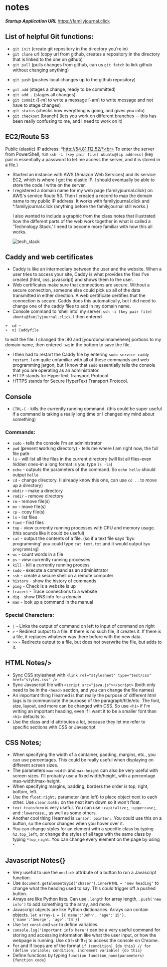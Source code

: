 # notes
***Startup Application URL*** <url>https://familyjournal.click</url>

## List of helpful Git functions:
- `git init` (create git repository in the directory you're in)
- `git clone` url (copy url from github, creates a repository in the directory that is linked to the one on github)
- `git pull` (pulls changes from github, can us `git fetch` to link github without changing anything)
+ `git push` (pushes local changes up to the github repository)
- `git add` (stages a change, ready to be committed)
- `git add .` (stages all changes)
- `git commit` ([-m] to write a message [-am] to write message and not have to stage changes)
- `git status` (checks how everything is going, and gives you info)
- `git checkout` [branch] (lets you work on different branches -- this has been really confusing to me, and I need to work on it)


## EC2/Route 53
Public (elastic) IP address: *http://54.81.112.52/*<br>
To enter the server from PowerShell, run `ssh -i [key pair file] ubuntu@[ip address]` (key pair is essentially a password to let me access the server, and it is stored in a file.)
- Started an instance with AWS (Amazon Web Services) and its service EC2, which is where I got the elastic IP. I should eventually be able to store the code I write on the server. 
- I registered a domain name for my web page (familyjournal.click) on AWS's service Route 53. Then I created a record to map the domain name to my public IP address. It works with familyjournal.click and *.familyjournal.click (anything before the familyjournal still works.)<br><p>
I also wanted to include a graphic from the class notes that illustrated how the different parts of the web work together in what is called a 'Technology Stack.' I need to become more familiar with how this all works. </p>
![tech_stack](https://github.com/stamphen/startup/assets/156570548/defc73e8-378c-4608-9ef5-73689f1ad19f)


## Caddy and web certificates
-  Caddy is like an intermediary between the user and the website. When a user tries to access your site, Caddy is what provides the files I've created (html, css, javascript) and shows them to the user. 
- Web certificates make sure that connections are secure. Without a secure connection, someone else could pick up all of the data transmitted in either direction. A web certificate certifies that the connection is secure. Caddy does this automatically, but I did need to change one of the caddy files to add in my domain name.
- Console command to 'shell into' my server: `ssh -i [key pair file] ubuntu@familyjournal.click`. I then entered 
```
➜  cd ~
➜  vi Caddyfile
```
to edit the file. I changed the :80 and [yourdomainnamehere] portions to my domain name, then entered `:wq` in the bottom to save the file. 
- I then had to restart the Caddy file by entering `sudo service caddy restart`. I am quite unfamiliar with all of these commands and web programming jargon, but I know that `sudo` essentially tells the console that you are operating as an administrator. 
- HTTP stands for HyperText Transport Protocol. 
- HTTPS stands for Secure HyperText Transport Protocol. 


## Console
- `CTRL-C` - kills the currently running command. (this could be super useful if a command is taking a really long time or I changed my mind about something)
### Commands:
- `sudo` - tells the console I'm an administrator
- `pwd` (**p**resent **w**orking **d**irectory) - tells me where I am right now, the full file path
- `ls` - will list all the files in the current directory (will list all files-even hidden ones-in a long format is you type `ls -la`)
- `echo` - outputs the parameters of the command. So `echo hello` should output `hello`
- `cd` - change directory. (I already know this one, can use `cd ..` to move up a directory)
- `mkdir` - make a directory
- `rmdir` - remove directory
- `rm` - remove file(s)
- `mv` - move file(s)
- `cp` - copy file(s)
- `ls` - list files
- `find` - find files
- `top` - view currently running processes with CPU and memory usage. (this sounds like it could be useful)
- `cat` - output the contents of a file. (so if a text file says 'byu programming' you could type `cat text.txt` and it would output `byu programming`)
- `wc` - count words in a file
- `ps` - view currently running processes
- `kill` - kill a currently running process
- `sudo` - execute a command as an administrator
- `ssh` - create a secure shell on a remote computer
- `history` - show the history of commands
- `ping` - Check is a website is up
- `tracert` - Trace connections to a website
- `dig` - show DNS info for a domain
- `man` - look up a command in the manual
### Special Characters:
- `|` - Links the output of command on left to input of command on right
- `>` - Redirect output to a file. If there is no such file, it creates it. If there is a file, it replaces whatever was there before with the new data.
- `>>` - Redirects output to a file, but does not overwrite the file, but adds to it. 


## HTML Notes/>
- Sync CSS stylesheet with `<link rel="stylesheet" type="text/css" href="styles.css" />`
- Sync Javascript file with `<script src="java.js"></script>`
(both only need to be in the `<head>` section, and you can change the file names)
- An important thing I learned is that really the purpose of different html tags is to communicate the purpose of the paragraph/title/etc. The font, size, layout, and more can be changed with CSS. So use `<h1>` if I'm writing an important heading, even if I want it to be a smaller font than `<h1>` defaults to. 
- Use the class and id attributes a lot, because they let me refer to specific sections with CSS or Javascript. 

## CSS Notes;
- When specifying the width of a container, padding, margins, etc., you can use percentages. This could be really useful when displaying on different screen sizes. 
- The parameters `max-width` and `max-height` can also be very useful with screen sizes. I'll probably use a fixed width/height, with a percentage max-width/max-height.
- When specifying margins, padding, borders the order is top, right, bottom, left. 
- Use the `float:right;` parameter (and left) to place object next to each other. Use `clear:both;` on the next item down so it won't float. 
- `text-transform` is very useful. You can use `:capitalize;`, `:uppercase;`, and `:lowercase;`, as well as some others. 
- Another cool thing I learned is `cursor: pointer;`. You could use this on a button, so the cursor changes when you hover over it. 
- You can change styles for an element with a specific class by typing `h2.top_left`, or change the styles of all tags with the same class by typing `*top_right`. You can change every element on the page by using `*`. 

## Javascript Notes{}
- Very useful to use the `onclick` attribute of a button to run a Javascript function. 
- Use `document.getElementById('chaser').innerHTML = 'new heading'` to change what the heading used to say. This could trigger off a pushed button. 
- Arrays are like Python lists. Can use `.length` for array length, `.push('new info')` to add something to the array, and more. 
- Javascript objects are like Python dictionaries. Arrays can contain objects. `let array-1 = [{'name':'John', 'age':'15'}, {'name':'George', 'age':'24'}]`
- Use `let` `const` and `var` to define variables.
- ``console.log('important info here')`` can be a very useful command for storing and accessing information like what the user input, or how the webpage is running. Use ctrl+shift+j to access the console on Chrome. 
- For and If loops are of the format ```if (condition) {do this} // for (define variable; condition; increment variable) {do this}```
- Define functions by typing `function function_name(parameters) {function code}`
